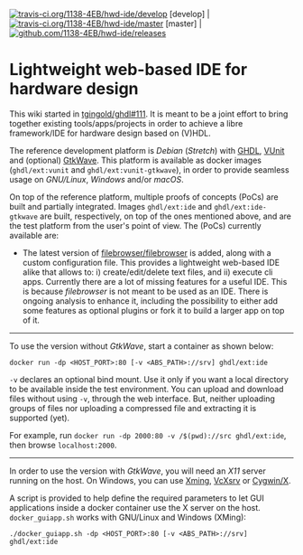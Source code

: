 [![travis-ci.org/1138-4EB/hwd-ide/develop](https://img.shields.io/travis/1138-4EB/hwd-ide/develop.svg?style=flat-square)](https://travis-ci.org/1138-4EB/hwd-ide/develop) [develop] | [![travis-ci.org/1138-4EB/hwd-ide/master](https://img.shields.io/travis/1138-4EB/hwd-ide/master.svg?style=flat-square)](https://travis-ci.org/1138-4EB/hwd-ide/master) [master] | [![github.com/1138-4EB/hwd-ide/releases](https://img.shields.io/github/commits-since/1138--4EB/hwd-ide/latest.svg?style=flat-square)](https://github.com/1138-4EB/hwd-ide/releases) 	

# Lightweight web-based IDE for hardware design

This wiki started in [tgingold/ghdl#111](https://github.com/tgingold/ghdl/issues/111). It is meant to be a joint effort to bring together existing tools/apps/projects in order to achieve a libre framework/IDE for hardware design based on (V)HDL.

The reference development platform is *Debian* (*Stretch*) with [GHDL](https://github.com/ghdl/ghdl), [VUnit](https://github.com/VUnit/vunit) and (optional) [GtkWave](http://gtkwave.sourceforge.net/). This platform is available as docker images (`ghdl/ext:vunit` and `ghdl/ext:vunit-gtkwave`), in order to provide seamless usage on *GNU/Linux*, *Windows* and/or *macOS*.

On top of the reference platform, multiple proofs of concepts (PoCs) are built and partially integrated. Images `ghdl/ext:ide` and `ghdl/ext:ide-gtkwave` are built, respectively, on top of the ones mentioned above, and are the test platform from the user's point of view. The (PoCs) currently available are:

- The latest version of [filebrowser/filebrowser](https://github.com/filebrowser/filebrowser) is added, along with a custom configuration file. This provides a lightweight web-based IDE alike that allows to: i) create/edit/delete text files, and ii) execute cli apps. Currently there are a lot of missing features for a useful IDE. This is because *filebrowser* is not meant to be used as an IDE. There is ongoing analysis to enhance it, including the possibility to either add some features as optional plugins or fork it to build a larger app on top of it.

---

To use the version without *GtkWave*, start a container as shown below:

```
docker run -dp <HOST_PORT>:80 [-v <ABS_PATH>://srv] ghdl/ext:ide
```

`-v` declares an optional bind mount. Use it only if you want a local directory to be available inside the test environment. You can upload and download files without using `-v`, through the web interface. But, neither uploading groups of files nor uploading a compressed file and extracting it is supported (yet).

For example, run `docker run -dp 2000:80 -v /$(pwd)://src ghdl/ext:ide`, then browse `localhost:2000`.

---

In order to use the version with *GtkWave*, you will need an *X11* server running on the host. On Windows, you can use [Xming](https://sourceforge.net/projects/xming/), [VcXsrv](https://sourceforge.net/projects/vcxsrv/) or [Cygwin/X](https://x.cygwin.com/).

A script is provided to help define the required parameters to let GUI applications inside a docker container use the X server on the host. `docker_guiapp.sh` works with GNU/Linux and Windows (XMing):

```
./docker_guiapp.sh -dp <HOST_PORT>:80 [-v <ABS_PATH>://srv]  ghdl/ext:ide
```
